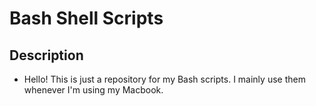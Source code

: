 # Bash Shell Scripts

## Description

- Hello! This is just a repository for my Bash scripts. I mainly use them whenever I'm using my Macbook.
